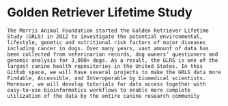 # Golden Retriever Lifetime Study

    The Morris Animal Foundation started the Golden Retriever Lifetime Study (GRLS) in 2012 to investigate the potential environmental, lifestyle, genetic and nutritional risk factors of major diseases including cancer in dogs. Over many years, vast amount of data has been collected from veterinarian records, dog owners’ questioners and genomic analysis for 3,000+ dogs. As a result, the GLRS is one of the largest canine health repositories in the United States. In this Github space, we will have several projects to make the GRLS data more Findable, Accessible, and Interoperable by biomedical scientists. Moreover, we will develop tutorials for data access together with easy-to-use bioinformatics workflows to enable more complete utilization of the data by the entire canine research community
